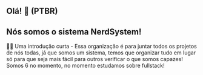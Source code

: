 ## Olá! 👋 (PTBR)
## Nós somos o sistema NerdSystem!

🙋‍♀️ Uma introdução curta - Essa organização é para juntar todos os projetos de nós todas, já que somos um sistema, temos que organizar tudo em lugar só para que seja mais fácil para outros verificar o que somos capazes! Somos 6 no momento, no momento estudamos sobre fullstack!
<!--

**Here are some ideas to get you started:**

🙋‍♀️ A short introduction - what is your organization all about?
🌈 Contribution guidelines - how can the community get involved?
👩‍💻 Useful resources - where can the community find your docs? Is there anything else the community should know?
🍿 Fun facts - what does your team eat for breakfast?
🧙 Remember, you can do mighty things with the power of [Markdown](https://docs.github.com/github/writing-on-github/getting-started-with-writing-and-formatting-on-github/basic-writing-and-formatting-syntax)
-->
